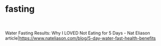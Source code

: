 # fasting<br><br>

Water Fasting Results: Why I LOVED Not Eating for 5 Days - Nat Eliason<br>article|https://www.nateliason.com/blog/5-day-water-fast-health-benefits<br><br>
